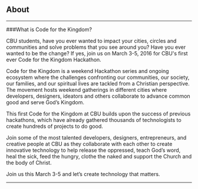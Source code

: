 ﻿## <i class="icon fa-info-circle"></i> <b>About</b>
---

###What is Code for the Kingdom?

CBU students, have you ever wanted to impact your cities, circles and communities and solve problems that you see around you? Have you ever wanted to be the change? If yes, join us on March 3-5, 2016 for CBU's first ever Code for the Kingdom Hackathon.

Code for the Kingdom is a weekend Hackathon series and ongoing ecosystem where the challenges confronting our communities, our society, our families, and our spiritual lives are tackled from a Christian perspective. The movement hosts weekend gatherings in different cities where developers, designers, ideators and others collaborate to advance common good and serve God’s Kingdom.

This first Code for the Kingdom at CBU builds upon the success of previous hackathons, which have already gathered thousands of technologists to create hundreds of projects to do good. 

Join some of the most talented developers, designers, entrepreneurs, and creative people at CBU as they collaborate with each other to create innovative technology to help release the oppressed, teach God’s word, heal the sick, feed the hungry, clothe the naked and support the Church and the body of Christ.  

Join us this March 3-5 and let’s create technology that matters. 




<hr/>


